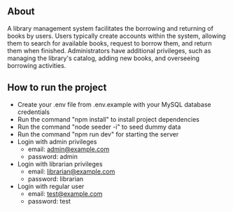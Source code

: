 ## About 

A library management system facilitates the borrowing and returning of books by users. Users typically create accounts within the system, allowing them to search for available books, request to borrow them, and return them when finished. Administrators have additional privileges, such as managing the library's catalog, adding new books, and overseeing borrowing activities.

## How to run the project

- Create your .env file from .env.example with your MySQL database credentials
- Run the command "npm install" to install project dependencies
- Run the command "node seeder -i" to seed dummy data
- Run the command "npm run dev" for starting the server
- Login with admin privileges
  - email: admin@example.com
  - password: admin
- Login with librarian privileges
  - email: librarian@example.com
  - password: librarian
- Login with regular user
  - email: test@example.com
  - password: test
